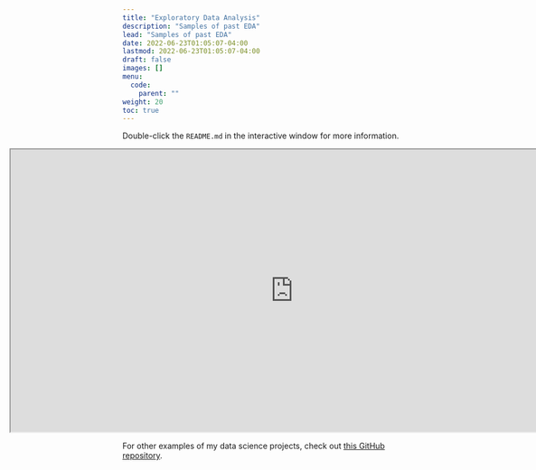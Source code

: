 ```yaml
---
title: "Exploratory Data Analysis"
description: "Samples of past EDA"
lead: "Samples of past EDA"
date: 2022-06-23T01:05:07-04:00
lastmod: 2022-06-23T01:05:07-04:00
draft: false
images: []
menu:
  code:
    parent: ""
weight: 20
toc: true
---
```


Double-click the `README.md` in the interactive window for more information.

<iframe
  style="position:relative;right:200px;"
  src="https://redsoxfan0219.github.io/jupyterdemo/lab/index.html"
  width="1000px"
  height="500px"
>
</iframe>

For other examples of my data science projects, check out [this GitHub repository](https://github.com/redsoxfan0219/dataquest_projects).
